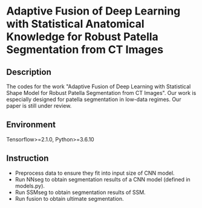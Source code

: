# Adaptive Fusion of Deep Learning with Statistical Anatomical Knowledge for Robust Patella Segmentation from CT Images

## Description

The codes for the work "Adaptive Fusion of Deep Learning with Statistical Shape Model for Robust Patella Segmentation from CT Images".
Our work is especially designed for patella segmentation in low-data regimes. Our paper is still under review.  


## Environment  
Tensorflow>=2.1.0, Python>=3.6.10  

## Instruction

- Preprocess data to ensure they fit into input size of CNN model.
- Run NNseg to obtain segmentation results of a CNN model (defined in models.py).  
- Run SSMseg to obtain segmentation results of SSM.  
- Run fusion to obtain ultimate segmentation.  
